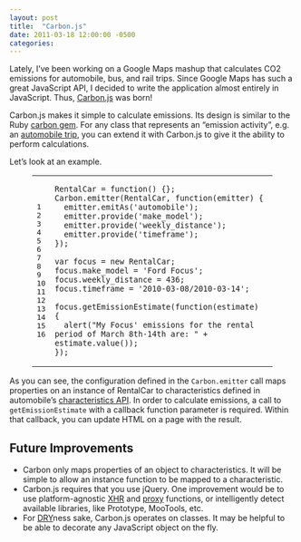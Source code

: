 ```yaml
---
layout: post
title:  "Carbon.js"
date: 2011-03-18 12:00:00 -0500
categories: 
---
```


Lately, I&#8217;ve been working on a Google Maps mashup that calculates CO2 emissions for automobile, bus, and rail trips. Since Google Maps has such a great JavaScript API, I decided to write the application almost entirely in JavaScript. Thus, <a href="http://github.com/dkastner/Carbon.js">Carbon.js</a> was born!

Carbon.js makes it simple to calculate emissions. Its design is similar to the Ruby <a href="http://rubygems.org/gems/carbon">carbon gem</a>. For any class that represents an &#8220;emission activity&#8221;, e.g. an <a href="http://carbon.brighterplanet.com/models/automobile_trip">automobile trip</a>, you can extend it with Carbon.js to give it the ability to perform calculations.

Let&#8217;s look at an example.

<figure class='code'><figcaption><span></span></figcaption><div class="highlight"><table><tr><td class="gutter"><pre class="line-numbers"><span class='line-number'>1</span>
<span class='line-number'>2</span>
<span class='line-number'>3</span>
<span class='line-number'>4</span>
<span class='line-number'>5</span>
<span class='line-number'>6</span>
<span class='line-number'>7</span>
<span class='line-number'>8</span>
<span class='line-number'>9</span>
<span class='line-number'>10</span>
<span class='line-number'>11</span>
<span class='line-number'>12</span>
<span class='line-number'>13</span>
<span class='line-number'>14</span>
<span class='line-number'>15</span>
<span class='line-number'>16</span>
</pre></td><td class='code'><pre><code class='javascript'><span class='line'><span class="nx">RentalCar</span> <span class="o">=</span> <span class="kd">function</span><span class="p">()</span> <span class="p">{};</span>
</span><span class='line'><span class="nx">Carbon</span><span class="p">.</span><span class="nx">emitter</span><span class="p">(</span><span class="nx">RentalCar</span><span class="p">,</span> <span class="kd">function</span><span class="p">(</span><span class="nx">emitter</span><span class="p">)</span> <span class="p">{</span>
</span><span class='line'>  <span class="nx">emitter</span><span class="p">.</span><span class="nx">emitAs</span><span class="p">(</span><span class="s1">&#39;automobile&#39;</span><span class="p">);</span>
</span><span class='line'>  <span class="nx">emitter</span><span class="p">.</span><span class="nx">provide</span><span class="p">(</span><span class="s1">&#39;make_model&#39;</span><span class="p">);</span>
</span><span class='line'>  <span class="nx">emitter</span><span class="p">.</span><span class="nx">provide</span><span class="p">(</span><span class="s1">&#39;weekly_distance&#39;</span><span class="p">);</span>
</span><span class='line'>  <span class="nx">emitter</span><span class="p">.</span><span class="nx">provide</span><span class="p">(</span><span class="s1">&#39;timeframe&#39;</span><span class="p">);</span>
</span><span class='line'><span class="p">});</span>
</span><span class='line'>
</span><span class='line'><span class="kd">var</span> <span class="nx">focus</span> <span class="o">=</span> <span class="k">new</span> <span class="nx">RentalCar</span><span class="p">;</span>
</span><span class='line'><span class="nx">focus</span><span class="p">.</span><span class="nx">make_model</span> <span class="o">=</span> <span class="s1">&#39;Ford Focus&#39;</span><span class="p">;</span>
</span><span class='line'><span class="nx">focus</span><span class="p">.</span><span class="nx">weekly_distance</span> <span class="o">=</span> <span class="mi">436</span><span class="p">;</span>
</span><span class='line'><span class="nx">focus</span><span class="p">.</span><span class="nx">timeframe</span> <span class="o">=</span> <span class="s1">&#39;2010-03-08/2010-03-14&#39;</span><span class="p">;</span>
</span><span class='line'>
</span><span class='line'><span class="nx">focus</span><span class="p">.</span><span class="nx">getEmissionEstimate</span><span class="p">(</span><span class="kd">function</span><span class="p">(</span><span class="nx">estimate</span><span class="p">)</span> <span class="p">{</span>
</span><span class='line'>  <span class="nx">alert</span><span class="p">(</span><span class="s2">&quot;My Focus&#39; emissions for the rental period of March 8th-14th are: &quot;</span> <span class="o">+</span> <span class="nx">estimate</span><span class="p">.</span><span class="nx">value</span><span class="p">());</span>
</span><span class='line'><span class="p">});</span>
</span></code></pre></td></tr></table></div></figure>

As you can see, the configuration defined in the <code>Carbon.emitter</code> call maps properties on an instance of RentalCar to characteristics defined in automobile&#8217;s <a href="http://carbon.brighterplanet.com/automobiles/options">characteristics API</a>. In order to calculate emissions, a call to <code>getEmissionEstimate</code> with a callback function parameter is required. Within that callback, you can update HTML on a page with the result.

<h2>Future Improvements</h2>

<ul>
<li>Carbon only maps properties of an object to characteristics. It will be simple to allow an instance function to be mapped to a characteristic.</li>
<li>Carbon.js requires that you use jQuery. One improvement would be to use platform-agnostic <a href="http://en.wikipedia.org/wiki/XHR">XHR</a> and <a href="http://api.jquery.com/jQuery.proxy/">proxy</a> functions, or intelligently detect available libraries, like Prototype, MooTools, etc.</li>
<li>For <a href="http://en.wikipedia.org/wiki/DRY">DRY</a>ness sake, Carbon.js operates on classes. It may be helpful to be able to decorate any JavaScript object on the fly.</li>
</ul>

